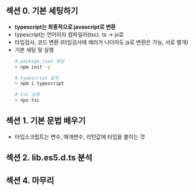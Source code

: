 
## 섹션 0. 기본 세팅하기
- __typescript는 최종적으로 javascript로 변환__
- typescript는 언어이자 컴파일러(tsc). ts -> js로
- 타입검사, 코드 변환 (타임검사에 에러가 나더라도 js로 변환은 가능, 서로 별개)
- 기본 세팅 및 실행
  ```bash
  # package.json 생성
  > npm init -y 

  # typescript 설치
  > npm i typescript
  
  # tsc 실행
  > npx tsc 
  ```

## 섹션 1. 기본 문법 배우기
- 타입스크립트는 변수, 매개변수, 리턴값에 타입을 붙이는 것

## 섹션 2. lib.es5.d.ts 분석

## 섹션 4. 마무리
